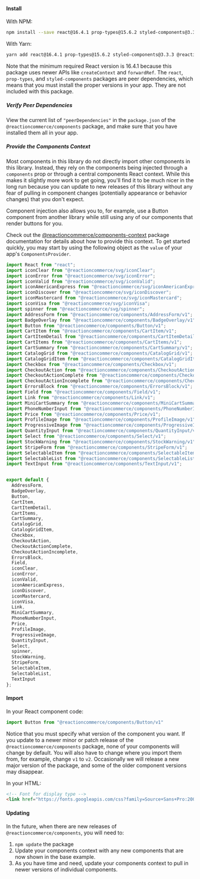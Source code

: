 #### Install

With NPM:

```bash
npm install --save react@16.4.1 prop-types@15.6.2 styled-components@3.3.3 @reactioncommerce/components
```

With Yarn:

```bash
yarn add react@16.4.1 prop-types@15.6.2 styled-components@3.3.3 @reactioncommerce/components
```

Note that the minimum required React version is 16.4.1 because this package uses newer APIs like `createContext` and `forwardRef`. The `react`, `prop-types`, and `styled-components` packages are peer dependencies, which means that you must install the proper versions in your app. They are not included with this package.

##### Verify Peer Dependencies

View the current list of `"peerDependencies"` in the `package.json` of the `@reactioncommerce/components` package, and make sure that you have installed them all in your app.

##### Provide the Components Context

Most components in this library do not directly import other components in this library. Instead, they rely on the components being injected through a `components` prop or through a central components React context. While this makes it slightly more work to get going, you'll find it to be much nicer in the long run because you can update to new releases of this library without any fear of pulling in component changes (potentially appearance or behavior changes) that you don't expect.

Component injection also allows you to, for example, use a Button component from another library while still using any of our components that render buttons for you.

Check out the [@reactioncommerce/components-context](https://github.com/reactioncommerce/components-context) package documentation for details about how to provide this context. To get started quickly, you may start by using the following object as the `value` of your app's `ComponentsProvider`.

```jsx static
import React from "react";
import iconClear from "@reactioncommerce/svg/iconClear";
import iconError from "@reactioncommerce/svg/iconError";
import iconValid from "@reactioncommerce/svg/iconValid";
import iconAmericanExpress from "@reactioncommerce/svg/iconAmericanExpress";
import iconDiscover from "@reactioncommerce/svg/iconDiscover";
import iconMastercard from "@reactioncommerce/svg/iconMastercard";
import iconVisa from "@reactioncommerce/svg/iconVisa";
import spinner from "@reactioncommerce/svg/spinner";
import AddressForm from "@reactioncommerce/components/AddressForm/v1";
import BadgeOverlay from "@reactioncommerce/components/BadgeOverlay/v1";
import Button from "@reactioncommerce/components/Button/v1";
import CartItem from "@reactioncommerce/components/CartItem/v1";
import CartItemDetail from "@reactioncommerce/components/CartItemDetail/v1";
import CartItems from "@reactioncommerce/components/CartItems/v1";
import CartSummary from "@reactioncommerce/components/CartSummary/v1";
import CatalogGrid from "@reactioncommerce/components/CatalogGrid/v1";
import CatalogGridItem from "@reactioncommerce/components/CatalogGridItem/v1";
import Checkbox from "@reactioncommerce/components/Checkbox/v1";
import CheckoutAction from "@reactioncommerce/components/CheckoutAction/v1";
import CheckoutActionComplete from "@reactioncommerce/components/CheckoutActionComplete/v1";
import CheckoutActionIncomplete from "@reactioncommerce/components/CheckoutActionIncomplete/v1";
import ErrorsBlock from "@reactioncommerce/components/ErrorsBlock/v1";
import Field from "@reactioncommerce/components/Field/v1";
import Link from "@reactioncommerce/components/Link/v1";
import MiniCartSummary from "@reactioncommerce/components/MiniCartSummary/v1";
import PhoneNumberInput from "@reactioncommerce/components/PhoneNumberInput/v1";
import Price from "@reactioncommerce/components/Price/v1";
import ProfileImage from "@reactioncommerce/components/ProfileImage/v1";
import ProgressiveImage from "@reactioncommerce/components/ProgressiveImage/v1";
import QuantityInput from "@reactioncommerce/components/QuantityInput/v1";
import Select from "@reactioncommerce/components/Select/v1";
import StockWarning from "@reactioncommerce/components/StockWarning/v1";
import StripeForm from "@reactioncommerce/components/StripeForm/v1";
import SelectableItem from "@reactioncommerce/components/SelectableItem/v1";
import SelectableList from "@reactioncommerce/components/SelectableList/v1";
import TextInput from "@reactioncommerce/components/TextInput/v1";


export default {
  AddressForm,
  BadgeOverlay,
  Button,
  CartItem,
  CartItemDetail,
  CartItems,
  CartSummary,
  CatalogGrid,
  CatalogGridItem,
  Checkbox,
  CheckoutAction,
  CheckoutActionComplete,
  CheckoutActionIncomplete,
  ErrorsBlock,
  Field,
  iconClear,
  iconError,
  iconValid,
  iconAmericanExpress,
  iconDiscover,
  iconMastercard,
  iconVisa,
  Link,
  MiniCartSummary,
  PhoneNumberInput,
  Price,
  ProfileImage,
  ProgressiveImage,
  QuantityInput,
  Select,
  spinner,
  StockWarning,
  StripeForm,
  SelectableItem,
  SelectableList,
  TextInput
};
```

#### Import

In your React component code:

```js static
import Button from "@reactioncommerce/components/Button/v1"
```

Notice that you must specify what version of the component you want. If you update to a newer minor or patch release of the `@reactioncommerce/components` package, none of your components will change by default. You will also have to change where you import them from, for example, change `v1` to `v2`. Occasionally we will release a new major version of the package, and some of the older component versions may disappear.

In your HTML:

```html
<!-- Font for display type -->
<link href="https://fonts.googleapis.com/css?family=Source+Sans+Pro:200,400,700" rel="stylesheet">
```

#### Updating

In the future, when there are new releases of `@reactioncommerce/components`, you will need to:

1. `npm update` the package
2. Update your components context with any new components that are now shown in the base example.
3. As you have time and need, update your components context to pull in newer versions of individual components.
